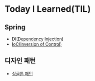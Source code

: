 # Today I Learned(TIL)
## Spring
* [DI(Dependency Injection)](spring/의존관계%20주입(Dependency%20Injection).md)
* [IoC(Inversion of Control)](spring/제어의%20역전(Inversion%20of%20Control).md)
## 디자인 패턴
* [싱글톤 패턴](design%20pattern/singleton-pattern.md)
